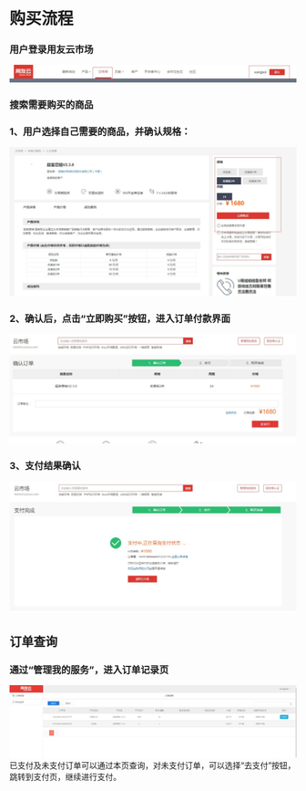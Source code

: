 # 购买流程

### 用户登录用友云市场

![](/articles/yycloud/2-/images/fapiao01.jpg)

### 搜索需要购买的商品


###   1、用户选择自己需要的商品，并确认规格：
![](/articles/yycloud/2-/images/goumai1.jpg)

### 2、确认后，点击“立即购买”按钮，进入订单付款界面
![](/articles/yycloud/2-/images/goumai2.jpg)

### 3、支付结果确认
![](/articles/yycloud/2-/images/goumai3.jpg)

## 订单查询
### 通过“管理我的服务”，进入订单记录页
![](/articles/yycloud/2-/images/goumai4.jpg)
 已支付及未支付订单可以通过本页查询，对未支付订单，可以选择“去支付”按钮，跳转到支付页，继续进行支付。


